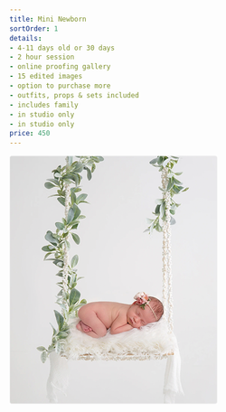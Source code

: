 ```yaml
---
title: Mini Newborn
sortOrder: 1
details:
- 4-11 days old or 30 days
- 2 hour session
- online proofing gallery
- 15 edited images 
- option to purchase more 
- outfits, props & sets included
- includes family
- in studio only
- in studio only
price: 450
---
```

![Mini Newborn.](../../assets/miniNewborn.png)